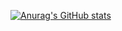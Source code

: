 [![Anurag's GitHub stats](https://github-readme-stats.vercel.app/api?username=[jjunnong])](https://github.com/anuraghazra/github-readme-stats)
